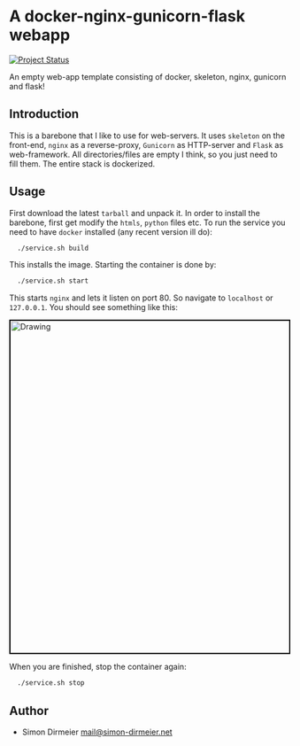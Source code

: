 # A docker-nginx-gunicorn-flask webapp

[![Project Status](http://www.repostatus.org/badges/latest/inactive.svg)](http://www.repostatus.org/#inactive)

An empty web-app template consisting of docker, skeleton, nginx, gunicorn and flask!

## Introduction

This is a barebone that I like to use for web-servers. It uses `skeleton` on the front-end, `nginx` as a reverse-proxy, `Gunicorn` as HTTP-server and `Flask` as web-framework. All directories/files are empty I think, so you just need to fill them. The entire stack is dockerized.

## Usage

First download the latest `tarball` and unpack it. In order to install the barebone, first get modify the `htmls`, `python` files etc. To run the service you need to have `docker` installed (any recent version ill do):

```sh
  ./service.sh build
```

This installs the image. Starting the container is done by:

```sh
  ./service.sh start
```

This starts `nginx` and lets it listen on port 80. So navigate to `localhost` or `127.0.0.1`. You should see something like this:

<img src="https://github.com/dirmeier/webapp-barebone/blob/master/_img/server.jpg" alt="Drawing" style="height: 600px; border:2px solid black" />

When you are finished, stop the container again:

```sh
  ./service.sh stop
```

## Author

* Simon Dirmeier <a href="mailto:mail@simon-dirmeier.net">mail@simon-dirmeier.net</a>
